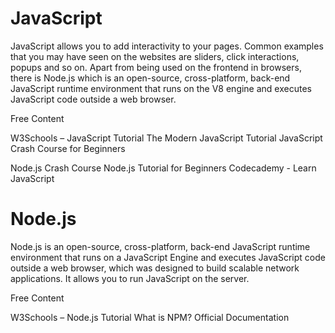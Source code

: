 <DedicatedRoadmap
  href='/javascript'
  title='JavaScript Roadmap'
  description='Click to check the detailed JavaScript Roadmap.'
/>

# JavaScript

JavaScript allows you to add interactivity to your pages. Common examples that you may have seen on the websites are sliders, click interactions, popups and so on. Apart from being used on the frontend in browsers, there is Node.js which is an open-source, cross-platform, back-end JavaScript runtime environment that runs on the V8 engine and executes JavaScript code outside a web browser.

<ResourceGroupTitle>Free Content</ResourceGroupTitle>

<BadgeLink badgeText='Read' colorScheme="yellow" href='https://www.w3schools.com/js/'>W3Schools – JavaScript Tutorial</BadgeLink>
<BadgeLink badgeText='Read' colorScheme="yellow" href='https://javascript.info/'>The Modern JavaScript Tutorial</BadgeLink>
<BadgeLink badgeText='Watch' href='https://youtu.be/hdI2bqOjy3c'>JavaScript Crash Course for Beginners</BadgeLink>

<BadgeLink badgeText='Watch' href='https://www.youtube.com/watch?v=fBNz5xF-Kx4'>Node.js Crash Course</BadgeLink>
<BadgeLink badgeText='Watch' href='https://www.youtube.com/watch?v=TlB_eWDSMt4'>Node.js Tutorial for Beginners</BadgeLink>
<BadgeLink badgeText='Course' colorScheme='green' href='https://www.codecademy.com/learn/introduction-to-javascript'>Codecademy - Learn JavaScript</BadgeLink>

<DedicatedRoadmap
  href='/nodejs'
  title='Node.js Roadmap'
  description='Click to check the detailed Node.js Roadmap.'
/>

# Node.js

Node.js is an open-source, cross-platform, back-end JavaScript runtime environment that runs on a JavaScript Engine and executes JavaScript code outside a web browser, which was designed to build scalable network applications. It allows you to run JavaScript on the server.

<ResourceGroupTitle>Free Content</ResourceGroupTitle>

<BadgeLink badgeText='Read' colorScheme="yellow" href='https://www.w3schools.com/nodejs/'>W3Schools – Node.js Tutorial</BadgeLink>
<BadgeLink badgeText='Read' colorScheme="yellow" href='https://www.w3schools.com/nodejs/nodejs_npm.asp'>What is NPM?</BadgeLink>
<BadgeLink badgeText='Read' colorScheme="yellow" href='https://nodejs.dev/en/learn/'>Official Documentation</BadgeLink>   